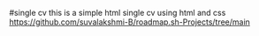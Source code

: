 #single cv
this is a simple html single cv using html and css
https://github.com/suvalakshmi-B/roadmap.sh-Projects/tree/main
